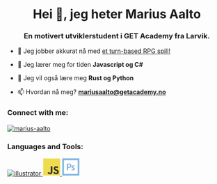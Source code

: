 <h1 align="center">Hei 👋, jeg heter Marius Aalto</h1>
<h3 align="center">En motivert utviklerstudent i GET Academy fra Larvik.</h3>

- 🔭 Jeg jobber akkurat nå med [et turn-based RPG spill!](https://github.com/aaltofar/Turn-Based-RPG)

- 🌱 Jeg lærer meg for tiden **Javascript og C#**

- 🌱 Jeg vil også lære meg **Rust og Python**

- 📫 Hvordan nå meg? **mariusaalto@getacademy.no**

<h3 align="left">Connect with me:</h3>
<p align="left">
<a href="https://linkedin.com/in/marius-aalto-7549531a2/" target="blank"><img align="center" src="https://raw.githubusercontent.com/rahuldkjain/github-profile-readme-generator/master/src/images/icons/Social/linked-in-alt.svg" alt="marius-aalto" height="30" width="40" /></a>
</p>

<h3 align="left">Languages and Tools:</h3>
<p align="left"> <a href="https://www.adobe.com/in/products/illustrator.html" target="_blank" rel="noreferrer"> <img src="https://www.vectorlogo.zone/logos/adobe_illustrator/adobe_illustrator-icon.svg" alt="illustrator" width="40" height="40"/> </a> <a href="https://developer.mozilla.org/en-US/docs/Web/JavaScript" target="_blank" rel="noreferrer"> <img src="https://raw.githubusercontent.com/devicons/devicon/master/icons/javascript/javascript-original.svg" alt="javascript" width="40" height="40"/> </a> <a href="https://www.photoshop.com/en" target="_blank" rel="noreferrer"> <img src="https://raw.githubusercontent.com/devicons/devicon/master/icons/photoshop/photoshop-line.svg" alt="photoshop" width="40" height="40"/> </a> </p>
